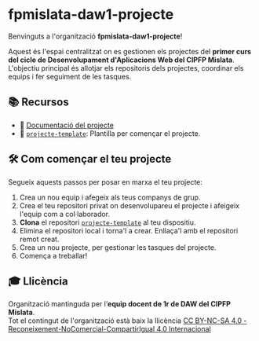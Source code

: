 # fpmislata-daw1-projecte
Benvinguts a l'organització **fpmislata-daw1-projecte**!

Aquest és l'espai centralitzat on es gestionen els projectes del **primer curs del cicle de Desenvolupament d'Aplicacions Web del CIPFP Mislata**.
L'objectiu principal és allotjar els repositoris dels projectes, coordinar els equips i fer seguiment de les tasques.


## 📚 Recursos

- 📄 [Documentació del projecte](https://fpmislata-daw1-projecte.github.io/projecte-daw1/)  
- 🧩 [`projecte-template`](https://github.com/fpmislata-daw1-projecte/projecte-template): Plantilla per començar el projecte.


## 🛠️ Com començar el teu projecte

Segueix aquests passos per posar en marxa el teu projecte:

1. Crea un nou equip i afegeix als teus companys de grup.
1. Crea el teu repositori privat on desenvolupareu el projecte i afeigeix l'equip com a col·laborador.
1. **Clona** el repositori [`projecte-template`](https://github.com/fpmislata-daw1-projecte/projecte-template) al teu dispositiu.
1. Elimina el repositori local i torna'l a crear. Enllaça'l amb el repositori remot creat.
1. Crea un nou projecte, per gestionar les tasques del projecte.
1. Comença a treballar!


## 🎓 Llicència

Organització mantinguda per l’**equip docent de 1r de DAW del CIPFP Mislata**.  
Tot el contingut de l'organització està baix la llicència [CC BY-NC-SA 4.0 - Reconeixement-NoComercial-CompartirIgual 4.0 Internacional](https://creativecommons.org/licenses/by-nc-sa/4.0/deed.ca)
